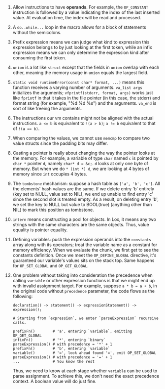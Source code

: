 1. Allow instructions to have **operands**. For example, the `OP_CONSTANT` instruction is followed by a value indicating the index of the last inserted value. At evaluation time, the index will be read and processed.

2. A `do..while...` loop in the macro allows for a block of statements without the semicolons.

3. Prefix expression means we can judge what kind to expression this expression belongs to by just looking at the first token, while an infix expression means we can only determine the expression kind after consuming the first token.

4. `union` is a lot like `struct` except that the fields in `union` overlap with each other, meaning the memory usage in `union` equals the largest field.

5. `static void runtimeError(const char* format, ...)` means this function receives a varying number of arguments. `va_list args` initializes the arguments; `vfprintf(stderr, format, args)` works just like `fprintf` in that it takes in the file pointer (in this case, the stderr) and format string (for example, "%d %d %s") and the arguments. `va_end` is sort of like freeing the arguments.

6. The instructions our vm contains might not be aligned with the actual instructions. `a <= b` is equivalent to `!(a > b)`; `a != b` equivalent to that of `!(a == b)`.

7. When comparing the values, we cannot use `memcmp` to compare two value structs since the padding bits may differ.

8. Casting a pointer is really about changing the way the pointer looks at the memory. For example, a variable of type `char` named `c` is pointed by `char *` pointer `d`, namely `char* d = &c;`. `d` looks at only one byte of memory. But when we do `* (int *) d`, we are looking at 4 bytes of memory since `int` occupies 4 bytes.

9. The `tombstone` mechanism: suppose a hash table as `['a', 'b', 'c']`. All the elements' hash values are the same. If we delete entry 'b' entirely (key set to NULL, value set to NIL), we end up unable to find entry 'c' since the second slot is treated empty. As a result, on deleting entry 'b', we set the key to NULL but value to BOOL(true) (anything other than NIL) to mark this position as tombstone.

10. `intern` means constructing a pool for objects. In Lox, it means any two strings with the same characters are the same objects. Thus, value equality is pointer equality.

11. Defining variables: push the expression operands into the `constants` array along with its operators; treat the variable name as a constant for memory efficiency. When we evaluate the chunk, we first get to see the constants definition. Once we meet the `OP_DEFINE_GLOBAL` directive, it's guaranteed our variable's values sits on the stack top. Same happens for `OP_SET_GLOBAL` and `OP_GET_GLOBAL`.

12. One problem without taking into consideration the precedence when calling `variable` or other expression functions is that we might end up with invalid assignment target. For example, suppose `a * b = a + b`, in the original code without `precedence` parameter, the code flows as the following:

    ```text
    declaration() -> statement() -> expressionStatement() -> expression();

    # Starting from `expression`, we enter `parseExpression` recursive calls.

    prefixFn()        # 'a', entering `variable`, emitting OP_GET_GLOBAL
    infixFn()         # '*', entering `binary`
    parseExpression() # with precedence = '*' + 1
    prefixFn()        # 'b', entering `variable`
    variable()        # '=', look ahead found '=', emit OP_SET_GLOBAL
    parseExpression() # with precedence = '=' + 1
    ...               # You know the rest
    ```

    Thus, we need to know at each stage whether `variable` can be used to parse assignment. To achieve this, we don't need the exact precedence context. A boolean value will do just fine.

